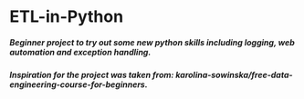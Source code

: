 # ETL-in-Python
##### Beginner project to try out some new python skills including logging, web automation and exception handling.
##### Inspiration for the project was taken from: karolina-sowinska/free-data-engineering-course-for-beginners.
